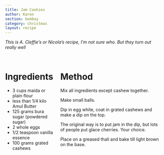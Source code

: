```yaml
---
title: Jam Cookies
author: Karen
section: bombay
category: christmas
layout: recipe
---
```

_This is A. Cleffie’s or Nicola’s recipe, I’m not sure who. But they turn out really well_

<br>
<div class='columns'> <div class='column is-one-third p-3' markdown='1'>

# Ingredients

* 3 cups maida or plain flour
* less than 1/4 kilo Amul Butter
* 125 grams bura sugar (powdered sugar)
* 2 whole eggs
* 1/2 teaspoon vanilla essence
* 100 grams grated cashews



</div> <div class='column is-two-thirds p-3' markdown='1'>

# Method

Mix all ingredients except cashew together.

Make small balls.

Dip in egg white, coat in grated cashews and make a dip on the top.

The original way is to put jam in the dip, but lots of people put glace cherries. Your choice.

Place on a greased thali and bake till light brown on the base.





</div> </div>
